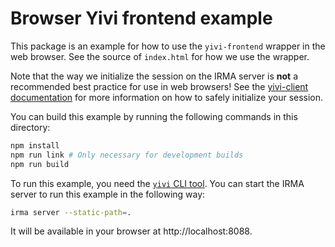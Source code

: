 # Browser Yivi frontend example

This package is an example for how to use the `yivi-frontend` wrapper in the
web browser. See the source of `index.html` for how we use the wrapper.

Note that the way we initialize the session on the IRMA server is **not** a
recommended best practice for use in web browsers! See the
[yivi-client documentation](../../../plugins/yivi-client) for more information
on how to safely initialize your session.

You can build this example by running the following commands in this directory:

```bash
npm install
npm run link # Only necessary for development builds
npm run build
```

To run this example, you need the [`yivi` CLI tool](https://github.com/privacybydesign/yivigo/releases/latest).
You can start the IRMA server to run this example in the following way:

```bash
irma server --static-path=.
```

It will be available in your browser at http://localhost:8088.

